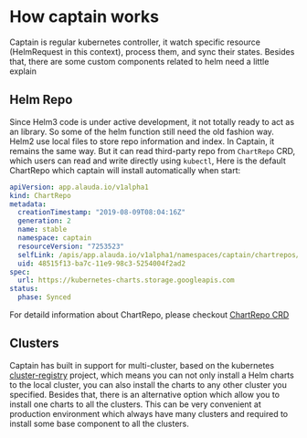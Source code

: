 # How captain works

Captain is regular kubernetes controller, it watch specific resource (HelmRequest in this context), process them, and sync their states. Besides that, there are some custom components related to helm need a little explain



## Helm Repo

Since Helm3 code is under active development, it not totally ready to act as an library. So some of the helm function still need the old fashion way. Helm2 use local files to store repo information and index. 
In Captain, it remains the same way. But it can read third-party repo from `ChartRepo` CRD, which users can read and write directly using `kubectl`,
Here is the default ChartRepo which captain will install automatically when start: 


```yaml
apiVersion: app.alauda.io/v1alpha1
kind: ChartRepo
metadata:
  creationTimestamp: "2019-08-09T08:04:16Z"
  generation: 2
  name: stable
  namespace: captain
  resourceVersion: "7253523"
  selfLink: /apis/app.alauda.io/v1alpha1/namespaces/captain/chartrepos/stable
  uid: 48515f13-ba7c-11e9-98c3-5254004f2ad2
spec:
  url: https://kubernetes-charts.storage.googleapis.com
status:
  phase: Synced
```
For detaild information about ChartRepo, please checkout [ChartRepo CRD](./chartrepo.md)

## Clusters

Captain has built in support for multi-cluster, based on the kubernetes [cluster-registry](https://github.com/kubernetes/cluster-registry) project, which means you can not only install a Helm charts to the local cluster, you can also install the charts to any other cluster you specified. Besides that, there is an alternative option which allow you to install one charts to all the clusters.
This can be very convenient at production environment which always have many clusters and required to install some base component to all the clusters. 






